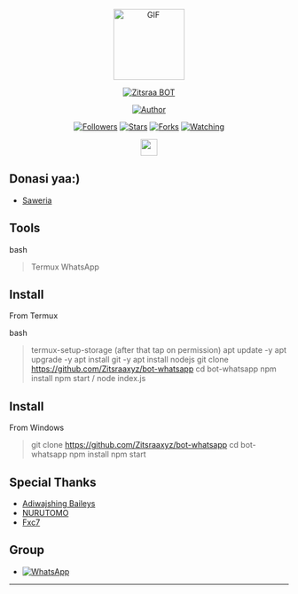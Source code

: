 <p align="center">
<img src="https://media.giphy.com/media/FeVg8ViEczcxG/giphy.gif" alt="GIF" width="128" height="128"/>
</p>
<p align="center">
<a href="#"><img title="Zitsraa BOT" src="https://img.shields.io/badge/Zitsraa BOT-green?colorA=%23ff0000&colorB=%23017e40&style=for-the-badge"></a>
</p>
<p align="center">
<a href="https://github.com/Zitsraaxyz"><img title="Author" src="https://img.shields.io/badge/Author-Zitsraa-blue.svg?style=for-the-badge&logo=github"></a>
</p>
<p align="center">
<a href="https://github.com/Zitsraa/followers"><img title="Followers" src="https://img.shields.io/github/followers/Zitsraa?color=blue&style=flat-square"></a>
<a href="https://github.com/Zitsraaxyz/megumikato2/stargazers/"><img title="Stars" src="https://img.shields.io/github/stars/Zitsraa/bot-wa?color=red&style=flat-square"></a>
<a href="https://github.com/Zitsraaxyz/megumikato2/network/members"><img title="Forks" src="https://img.shields.io/github/forks/Zitsraa/bot-wa?color=red&style=flat-square"></a>
<a href="https://github.com/Zitsraaxyz/megumikato2/watchers"><img title="Watching" src="https://img.shields.io/github/watchers/Zitsraa/bot-wa?label=Watchers&color=blue&style=flat-square"></a>
</p>
<p align='center'>
   <a href="https://instagram.com/__zitsraa"><img height="30" src="https://github.com/TobyG74/TobyG74/blob/main/instagram.jpg?raw=true"></a>
</P>




## Donasi yaa:)

* [Saweria](https://saweria.co/Zitsraa)


## Tools

bash
> Termux
> WhatsApp


## Install

From Termux

bash
> termux-setup-storage
(after that tap on permission)
> apt update -y
> apt upgrade -y
> apt install git -y
> apt install nodejs
> git clone https://github.com/Zitsraaxyz/bot-whatsapp
> cd bot-whatsapp
> npm install
> npm start / node index.js


## Install

From Windows

> git clone https://github.com/Zitsraaxyz/bot-whatsapp
> cd bot-whatsapp
> npm install
> npm start




## Special Thanks

* [Adiwajshing Baileys](https://github.com/adiwajshing/baileys)
* [NURUTOMO](https://github.com/nurutomo)
* [Fxc7](https://github.com/Fxc7)




## Group

* <a href="https://chat.whatsapp.com/GwGvfNDJ8pXIWHVzaFmaco"><img alt="WhatsApp" src="https://img.shields.io/badge/WhatsApp%20Group-25D366?style=for-the-badge&logo=whatsapp&logoColor=white"/></a>

---